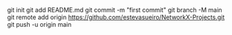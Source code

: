 git init
git add README.md
git commit -m "first commit"
git branch -M main
git remote add origin https://github.com/estevasueiro/NetworkX-Projects.git
git push -u origin main
